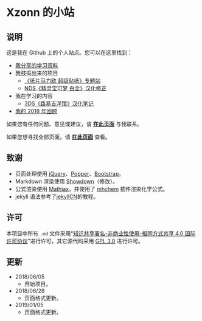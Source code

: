 # Xzonn 的小站
## 说明
这是我在 Github 上的个人站点。您可以在这里找到：

* [我分享的学习资料](https://xzonn.github.io/Study/)
* 我鼓捣出来的项目
  * [《纸片马力欧 超级贴纸》专题站](https://xzonn.github.io/PaperMario/)
  * [NDS《精灵宝可梦 白金》汉化修正](https://xzonn.github.io/Pokemon-Chinese-Translation-Revise/)
* 我在学习的内容
  * [3DS《路易吉洋馆》汉化笔记](https://xzonn.github.io/Luigi-Mansion-Chinese-Localization/)
* [我的 2018 年回顾](https://xzonn.github.io/2018-Review/)

如果您有任何问题、意见或建议，请 **[在此页面](https://github.com/Xzonn/Xzonn.github.io/issues)** 与我联系。

如果您想寻找全部页面，请 **[在此页面](https://xzonn.github.io/pages)** 查看。

## 致谢
* 页面处理使用 [jQuery](https://jquery.com/)、[Popper](https://popper.js.org/)、[Bootstrap](https://getbootstrap.com/)。
* Markdown 渲染使用 [Showdown](https://github.com/showdownjs/showdown)（修改）。
* 公式渲染使用 [Mathjax](https://www.mathjax.org/)，并使用了 [mhchem](https://github.com/mhchem/MathJax-mhchem) 插件渲染化学公式。
* jekyll 语法参考了[jekyllCN](https://jekyllcn.com/)的教程。

## 许可
本项目中所有 `.md` 文件采用“[知识共享署名-非商业性使用-相同方式共享 4.0 国际许可协议](http://creativecommons.org/licenses/by-nc-sa/4.0/)”进行许可，其它源代码采用 [GPL 3.0](https://github.com/Xzonn/xzonn.github.io/blob/master/LICENSE) 进行许可。

## 更新
* 2018/06/05
  * 开始项目。
* 2018/06/28
  * 页面格式更新。
* 2019/01/05
  * 页面格式更新。 